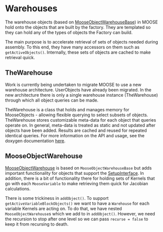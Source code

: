 # Warehouses

The warehouse objects (based on
[MooseObjectWarehouseBase](https://github.com/idaholab/moose/blob/devel/framework/include/base/MooseObjectWarehouseBase.h))
in MOOSE hold onto the objects that are built by the factory.  They are templated so they can hold
any of the types of objects the Factory can build.

The main purpose is to accelerate retrieval of sets of objects needed during assembly.  To this
end, they have many accessors on them such as `getActiveObjects()`.  Internally, these sets of
objects are cached to make retrieval quick.

## TheWarehouse

Work is currently being undertaken to migrate MOOSE to use a new warehouse architecture.
UserObjects have already been migrated.  In the new architecture there is only a single warehouse
instance (TheWarehouse) through which all object queries can be made.

TheWarehouse is a class that holds and manages memory for MooseObjects - allowing flexible
querying to select subsets of objects.  TheWarehouse stores customizable meta-data for each
object that queries operate on. In general, meta-data is treated as static and not updated after
objects have been added.  Results are cached and reused for repeated identical queries. For more
information on the API and usage, see the doxygen documentation
[here](http://mooseframework.org/docs/doxygen/moose/classAuxGroupExecuteMooseObjectWarehouse.html).

## MooseObjectWarehouse

[MooseObjectWarehouse](https://github.com/idaholab/moose/blob/devel/framework/include/base/MooseObjectWarehouse.h)
is based on `MooseObjectWarehouseBase` but adds important functionality for objects that support
the
[SetupInterface](https://github.com/idaholab/moose/blob/devel/framework/include/base/SetupInterface.h).
In addition, there is a bit of functionality there for holding sets of Kernels that go with each
`MooseVariable` to make retrieving them quick for Jacobian calculations.

There is some trickiness in `addObject()`.  To support `getActiveVariableBlockObjects()` we want
to have a `Warehouse` for each variable Kernels are acting on.  To do that, we have nested
`MooseObjectWarehouse`s which we add to in `addObject()`.  However, we need the recursion to stop
after one level so we can pass `recurse = false` to keep it from recursing to death.
